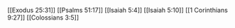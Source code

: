 [[Exodus 25:31]]
[[Psalms 51:17]]
[[Isaiah 5:4]]
[[Isaiah 5:10]]
[[1 Corinthians 9:27]]
[[Colossians 3:5]]
